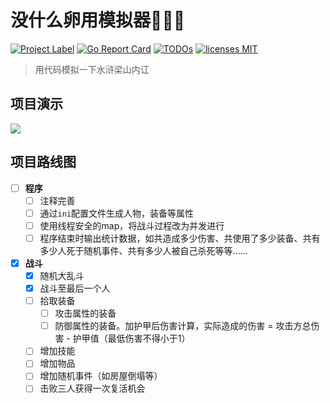 # 没什么卵用模拟器🤡🤡🤡

[![Project Label](https://badgen.net/badge/github/GoLang/blue?label=Egg%20Useless%20Simulator)](https://github.com/ormissia/EggUselessSimulator)
[![Go Report Card](https://goreportcard.com/badge/github.com/ormissia/EggUselessSimulator)](https://goreportcard.com/report/github.com/ormissia/EggUselessSimulator)
[![TODOs](https://badgen.net/https/api.tickgit.com/badgen/github.com/ormissia/EggUselessSimulator)](https://www.tickgit.com/browse?repo=github.com/ormissia/EggUselessSimulator)
[![licenses MIT](https://badgen.net/badge/license/MIT/#3DA639)](https://opensource.org/licenses/MIT)

> 用代码模拟一下水浒梁山内讧

## 项目演示
![](https://ormissia-blog.oss-cn-qingdao.aliyuncs.com/image-hosting/egguselesssimulator-1.png)

## 项目路线图
- [ ] **程序**
    - [ ] 注释完善
    - [ ] 通过`ini`配置文件生成人物，装备等属性
    - [ ] 使用线程安全的map，将战斗过程改为并发进行
    - [ ] 程序结束时输出统计数据，如共造成多少伤害、共使用了多少装备、共有多少人死于随机事件、共有多少人被自己杀死等等......
- [x] **战斗**
    - [x] 随机大乱斗
    - [x] 战斗至最后一个人
    - [ ] 拾取装备
      - [ ] 攻击属性的装备
      - [ ] 防御属性的装备。加护甲后伤害计算，实际造成的伤害 = 攻击方总伤害 - 护甲值（最低伤害不得小于1）
    - [ ] 增加技能
    - [ ] 增加物品
    - [ ] 增加随机事件（如房屋倒塌等）
    - [ ] 击败三人获得一次复活机会
